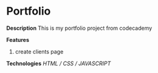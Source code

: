 Portfolio
=

**Description**
This is my portfolio project from codecademy

**Features**
1. create clients page

**Technologies**
*HTML / CSS / JAVASCRIPT*

